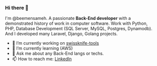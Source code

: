 ### Hi there 👋
I'm @beemensameh. A passionate **Back-End developer** with a demonstrated history of work in computer software. Work with Python, PHP, Database Development (SQL Server, MySQL, Postgres, Dynamodb). And I developed many Laravel, Django, Golang projects.

- 🔭 I’m currently working on [swissknife-tools](https://github.com/beemensameh/swissknife-tools)
- 🌱 I’m currently learning (AWS)
- 💬 Ask me about any Back-End langs or techs.
- 📫 How to reach me: [LinkedIn](https://www.linkedin.com/in/beemensameh/)
